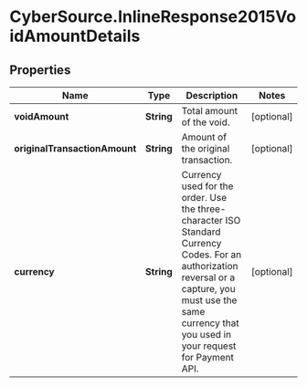 # CyberSource.InlineResponse2015VoidAmountDetails

## Properties
Name | Type | Description | Notes
------------ | ------------- | ------------- | -------------
**voidAmount** | **String** | Total amount of the void. | [optional] 
**originalTransactionAmount** | **String** | Amount of the original transaction. | [optional] 
**currency** | **String** | Currency used for the order. Use the three-character ISO Standard Currency Codes.  For an authorization reversal or a capture, you must use the same currency that you used in your request for Payment API.  | [optional] 


